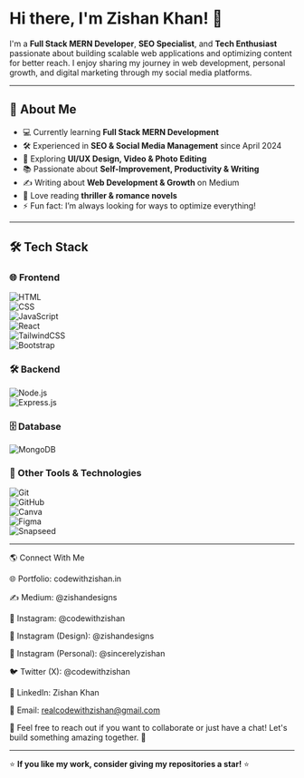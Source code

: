 # Hi there, I'm Zishan Khan! 👋  

I'm a **Full Stack MERN Developer**, **SEO Specialist**, and **Tech Enthusiast** passionate about building scalable web applications and optimizing content for better reach. I enjoy sharing my journey in web development, personal growth, and digital marketing through my social media platforms.  

---

## 🚀 About Me  

- 💻 Currently learning **Full Stack MERN Development**  
- 🛠️ Experienced in **SEO & Social Media Management** since April 2024  
- 🎨 Exploring **UI/UX Design, Video & Photo Editing**  
- 📚 Passionate about **Self-Improvement, Productivity & Writing**  
- ✍️ Writing about **Web Development & Growth** on Medium  
- 📖 Love reading **thriller & romance novels**  
- ⚡ Fun fact: I’m always looking for ways to optimize everything!  

---

## 🛠 Tech Stack  

### 🌐 Frontend  
![HTML](https://img.shields.io/badge/HTML5-%23E34F26.svg?style=flat&logo=html5&logoColor=white)  
![CSS](https://img.shields.io/badge/CSS3-%231572B6.svg?style=flat&logo=css3&logoColor=white)  
![JavaScript](https://img.shields.io/badge/JavaScript-%23F7DF1E.svg?style=flat&logo=javascript&logoColor=black)  
![React](https://img.shields.io/badge/React-%2361DAFB.svg?style=flat&logo=react&logoColor=black)  
![TailwindCSS](https://img.shields.io/badge/TailwindCSS-%2338B2AC.svg?style=flat&logo=tailwind-css&logoColor=white)  
![Bootstrap](https://img.shields.io/badge/Bootstrap-%237952B3.svg?style=flat&logo=bootstrap&logoColor=white)  

### 🛠 Backend  
![Node.js](https://img.shields.io/badge/Node.js-%23339933.svg?style=flat&logo=node.js&logoColor=white)  
![Express.js](https://img.shields.io/badge/Express.js-%23000000.svg?style=flat&logo=express&logoColor=white)  

### 🗄️ Database  
![MongoDB](https://img.shields.io/badge/MongoDB-%2347A248.svg?style=flat&logo=mongodb&logoColor=white)  

### 📌 Other Tools & Technologies  
![Git](https://img.shields.io/badge/Git-%23F05032.svg?style=flat&logo=git&logoColor=white)  
![GitHub](https://img.shields.io/badge/GitHub-%23181717.svg?style=flat&logo=github&logoColor=white)  
![Canva](https://img.shields.io/badge/Canva-%2300C4CC.svg?style=flat&logo=canva&logoColor=white)  
![Figma](https://img.shields.io/badge/Figma-%23F24E1E.svg?style=flat&logo=figma&logoColor=white)  
![Snapseed](https://img.shields.io/badge/Snapseed-%2349A564.svg?style=flat&logo=Snapseed&logoColor=white)  

---

🌎 Connect With Me

🌐 Portfolio: codewithzishan.in

✍️ Medium: @zishandesigns

📸 Instagram: @codewithzishan

📸 Instagram (Design): @zishandesigns

📸 Instagram (Personal): @sincerelyzishan

🐦 Twitter (X): @codewithzishan

💼 LinkedIn: Zishan Khan

📧 Email: realcodewithzishan@gmail.com

💬 Feel free to reach out if you want to collaborate or just have a chat! Let's build something amazing together. 🚀

---

⭐ **If you like my work, consider giving my repositories a star!** ⭐
